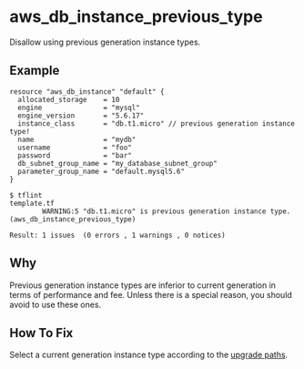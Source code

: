 # aws_db_instance_previous_type

Disallow using previous generation instance types.

## Example

```hcl
resource "aws_db_instance" "default" {
  allocated_storage    = 10
  engine               = "mysql"
  engine_version       = "5.6.17"
  instance_class       = "db.t1.micro" // previous generation instance type!
  name                 = "mydb"
  username             = "foo"
  password             = "bar"
  db_subnet_group_name = "my_database_subnet_group"
  parameter_group_name = "default.mysql5.6"
}
```

```
$ tflint
template.tf
        WARNING:5 "db.t1.micro" is previous generation instance type. (aws_db_instance_previous_type)

Result: 1 issues  (0 errors , 1 warnings , 0 notices)
```

## Why

Previous generation instance types are inferior to current generation in terms of performance and fee. Unless there is a special reason, you should avoid to use these ones.

## How To Fix

Select a current generation instance type according to the [upgrade paths](https://aws.amazon.com/rds/previous-generation/).

